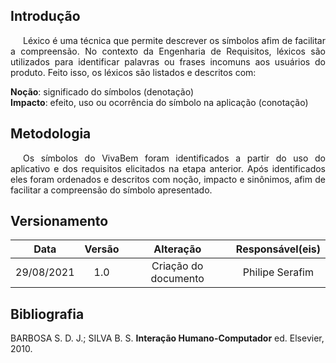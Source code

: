 ## <a>Introdução</a>

<p style="text-indent: 20px; text-align: justify">Léxico é uma técnica que permite descrever os símbolos afim  de facilitar a compreensão. No contexto da Engenharia de Requisitos, léxicos são utilizados para identificar palavras ou frases incomuns aos usuários do produto. Feito isso, os léxicos são listados e descritos com:
</p>
<strong>Noção</strong>: significado do símbolos (denotação)</br>
<strong>Impacto</strong>: efeito, uso ou ocorrência do símbolo na aplicação (conotação)


## <a>Metodologia</a>
<p style="text-indent: 20px; text-align: justify">Os símbolos do VivaBem foram identificados a partir do uso do aplicativo e dos requisitos elicitados na etapa anterior. Após identificados eles foram ordenados e descritos com noção, impacto e sinônimos, afim de facilitar a compreensão do símbolo apresentado.</p>



### <a></a>

## <a>Versionamento</a>

|    Data    | Versão |      Alteração       | Responsável(eis) |
| :--------: | :----: | :------------------: | :--------------: |
| 29/08/2021 |  1.0   | Criação do documento | Philipe Serafim  |


## <a>Bibliografia</a>

BARBOSA S. D. J.; SILVA B. S. <strong>Interação Humano-Computador</strong> ed. Elsevier, 2010.
